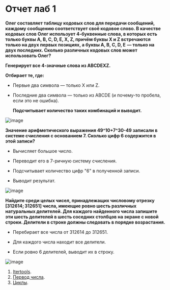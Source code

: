 # Отчет лаб 1 

**Олег составляет таблицу кодовых слов для передачи сообщений, каждому сообщению соответствует своё кодовое слово. В качестве кодовых слов Олег использует 4-буквенные слова, в которых есть только буквы A, B, C, D, E, X, Z, причём буквы X и Z встречаются только на двух первых позициях, а буквы A, B, C, D, E  — только на двух последних. Сколько различных кодовых слов может использовать Олег?**


  **Генерирует все 4-значные слова из ABCDEXZ.**

  **Отбирает те, где:**
* Первые два символа — только X или Z.
* Последние два символа — только из ABCDE (и почему-то пробела, если это не ошибка).

  **Подсчитывает количество таких комбинаций и выводит.**


![image](https://github.com/user-attachments/assets/f899795d-b82a-457c-ba5b-cc095a6f2c9f)





  **Значение арифметического выражения 49^10+7^30-49  записали в системе счисления с основанием 7. Сколько цифр 6 содержится в этой записи?**

  * Вычисляет большое число.
  
  * Переводит его в 7-ричную систему счисления.
  
  * Подсчитывает количество цифр "6" в полученной записи.

  * Выводит результат.

  ![image](https://github.com/user-attachments/assets/abb8dc97-b0b6-4fab-b9cf-3f836a1a9ef5)




**Найдите среди целых чисел, принадлежащих числовому отрезку [312614; 312651] числа, имеющие ровно шесть различных натуральных делителей. Для каждого найденного числа запишите эти шесть делителей в шесть соседних столбцов на экране с новой строки. Делители в строке должны следовать в порядке возрастания.**

* Перебирает все числа от 312614 до 312651.

* Для каждого числа находит все делители.

* Если ровно 6 делителей, выводит их в строку.



![image](https://github.com/user-attachments/assets/02f4b0c4-16e5-4cda-9576-10d20acfe073)


1. [Itertools](https://docs.python.org/3/library/itertools.html#itertools.product).
2. [Первод числа](https://ru.stackoverflow.com/questions/1297746/%D0%9F%D0%B5%D1%80%D0%B5%D0%B2%D0%BE%D0%B4-%D1%81%D0%B8%D1%81%D1%82%D0%B5%D0%BC-%D1%81%D1%87%D0%B8%D1%81%D0%BB%D0%B5%D0%BD%D0%B8%D1%8F).
3. [Циклы](https://metanit.com/python/tutorial/2.7.php).
